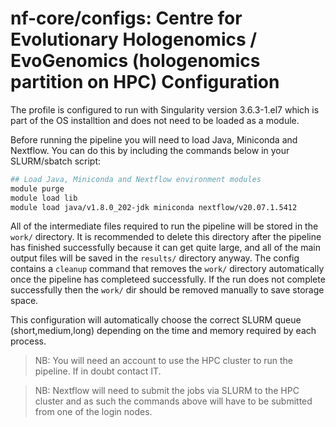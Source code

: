 # nf-core/configs: Centre for Evolutionary Hologenomics / EvoGenomics (hologenomics partition on HPC) Configuration

The profile is configured to run with Singularity version 3.6.3-1.el7 which is part of the OS installtion and does not need to be loaded as a module. 

Before running the pipeline you will need to load Java, Miniconda and Nextflow. You can do this by including the commands below in your SLURM/sbatch script:

```bash
## Load Java, Miniconda and Nextflow environment modules
module purge
module load lib
module load java/v1.8.0_202-jdk miniconda nextflow/v20.07.1.5412
```

All of the intermediate files required to run the pipeline will be stored in the `work/` directory. It is recommended to delete this directory after the pipeline has finished successfully because it can get quite large, and all of the main output files will be saved in the `results/` directory anyway.
The config contains a `cleanup` command that removes the `work/` directory automatically once the pipeline has completeed successfully. If the run does not complete successfully then the `work/` dir should be removed manually to save storage space.

This configuration will automatically choose the correct SLURM queue (short,medium,long) depending on the time and memory required by each process.

>NB: You will need an account to use the HPC cluster to run the pipeline. If in doubt contact IT.

>NB: Nextflow will need to submit the jobs via SLURM to the HPC cluster and as such the commands above will have to be submitted from one of the login nodes. 
